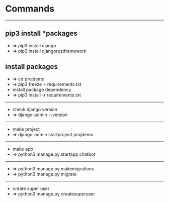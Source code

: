 # Commands
	

---
## pip3 install *packages
- => pip3 install django
- => pip3 install djangorestframework

## install packages
- => cd projdemo
- => pip3 freeze > requirements.txt
- install package dependency
- => pip3 install -r requirements.txt


---
- check django version
- => django-admin --version


---
- make project
- => django-admin startproject projdemo

---
- make app
- => python3 manage.py startapp chatbot


---
- => python3 manage.py makemigrations
- => python3 manage.py migrate


---
- create super user
- => python3 manage.py createsuperuser